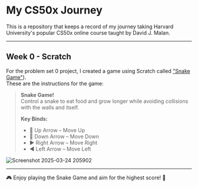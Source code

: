 # My CS50x Journey
This is a repository that keeps a record of my journey taking Harvard University's popular CS50x online course taught by David J. Malan.

---

## Week 0 - Scratch
For the problem set 0 project, I created a game using Scratch called ["Snake Game"](https://github.com/shrijeetkushle/CS50/blob/6d261990060def9a6313321875a72549173dca36/Week%200/snakegame.sb3)).  
These are the instructions for the game:

> **Snake Game!**  
> Control a snake to eat food and grow longer while avoiding collisions with the walls and itself.  
> 
> **Key Binds:**
> - 🔼 Up Arrow – Move Up
> - 🔽 Down Arrow – Move Down
> - ▶️ Right Arrow – Move Right
> - ◀️ Left Arrow – Move Left

![Screenshot 2025-03-24 205902](https://github.com/user-attachments/assets/0800b9fc-1577-4693-9f75-e5141dd3847e)

---

🎮 Enjoy playing the Snake Game and aim for the highest score! 🐍
